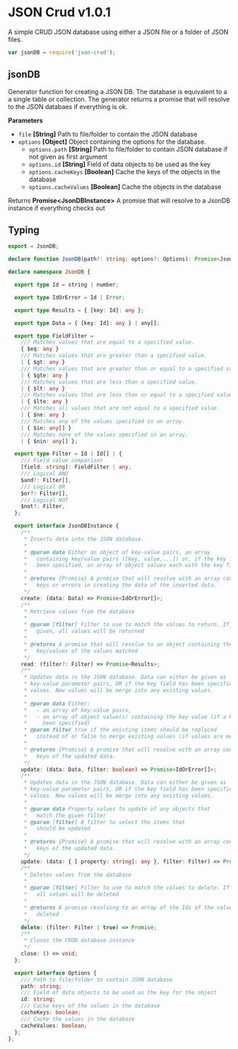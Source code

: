 JSON Crud v1.0.1
=========================
A simple CRUD JSON database using either a JSON file or a folder of JSON files.

```javascript
var jsonDB = require('json-crud');
```

## jsonDB

Generator function for creating a JSON DB. The database is equivalent to a
a single table or collection. The generator returns a promise that will
resolve to the JSON databaes if everything is ok.

**Parameters**

-   `file` **[String]** Path to file/folder to contain the JSON database
-   `options` **[Object]** Object containing the options for the database.
    -   `options.path` **[String]** Path to file/folder to contain JSON database
          if not given as first argument
    -   `options.id` **[String]** Field of data objects to be used as the key
    -   `options.cacheKeys` **[Boolean]** Cache the keys of the objects in the
          database
    -   `options.cacheValues` **[Boolean]** Cache the objects in the database

Returns **Promise&lt;JsonDBInstance&gt;** A promise that will resolve to a JsonDB
  instance if everything checks out


## Typing

```typescript
export = JsonDB;

declare function JsonDB(path?: string; options?: Options): Promise<JsonDBInstance>;

declare namespace JsonDB {

  export type Id = string | number;

  export type IdOrError = Id | Error;

  export type Results = { [key: Id]: any };

  export type Data = { [key: Id]: any } | any[];

  export type FieldFilter =
    /// Matches values that are equal to a specified value.
    { $eq: any }
    /// Matches values that are greater than a specified value.
    | { $gt: any }
    /// Matches values that are greater than or equal to a specified value.
    | { $gte: any }
    /// Matches values that are less than a specified value.
    | { $lt: any }
    /// Matches values that are less than or equal to a specified value.
    | { $lte: any }
    /// Matches all values that are not equal to a specified value.
    | { $ne: any }
    /// Matches any of the values specified in an array.
    | { $in: any[] }
    /// Matches none of the values specified in an array.
    | { $nin: any[] };

  export type Filter = Id | Id[] | {
    /// Field value comparison
    [field: string]: FieldFilter | any,
    /// Logical AND
    $and?: Filter[],
    /// Logical OR
    $or?: Filter[],
    /// Logical NOT
    $not?: Filter,
  };

  export interface JsonDBInstance {
    /**
     * Inserts data into the JSON database.
     *
     * @param data Either an object of key-value pairs, an array
     *   containing key/value pairs ([key, value,...]) or, if the key field has
     *   been specified, an array of object values each with the key field set
     *
     * @returns {Promise} A promise that will resolve with an array containing
     *   keys or errors in creating the data of the inserted data.
     */
    create: (data: Data) => Promise<IdOrError[]>;
    /**
     * Retrieve values from the database
     *
     * @param [filter] Filter to use to match the values to return. If not
     *   given, all values will be returned
     *
     * @returns A promise that will resolve to an object containing the
     *   key/values of the values matched
     */
    read: (filter?: Filter) => Promise<Results>;
    /**
     * Updates data in the JSON database. Data can either be given as
     * key-value parameter pairs, OR if the key field has been specified Object
     * values. New values will be merge into any existing values.
     *
     * @param data Either:
     *   - an array of key-value pairs,
     *   - an array of object value(s) containing the key value (if a key has
     *     been specified)
     * @param filter true if the existing items should be replaced
     *   instead of or false to merge existing values (if values are mergeable)
     *
     * @returns {Promise} A promise that will resolve with an array containing
     *   keys of the updated data.
     */
    update: (data: Data, filter: boolean) => Promise<IdOrError[]>;
    /**
     * Updates data in the JSON database. Data can either be given as
     * key-value parameter pairs, OR if the key field has been specified Object
     * values. New values will be merge into any existing values.
     *
     * @param data Property values to update of any objects that
     *   match the given filter
     * @param [filter] A filter to select the items that
     *   should be updated
     *
     * @returns {Promise} A promise that will resolve with an array containing
     *   keys of the updated data.
     */
    update: (data: { [ property: string]: any }, filter: Filter) => Promise<IdOrError[]>;
    /**
     * Deletes values from the database
     *
     * @param [filter] Filter to use to match the values to delete. If true
     *   all values will be deleted
     *
     * @returns A promise resolving to an array of the Ids of the values
     *   deleted
     */
    delete: (filter: Filter | true) => Promise;
    /**
     * Closes the CRUD database instance
     */
    close: () => void;
  };

  export interface Options {
    /// Path to file/folder to contain JSON database
    path: string;
    /// Field of data objects to be used as the key for the object
    id: string;
    /// Cache keys of the values in the database
    cacheKeys: boolean;
    /// Cache the values in the database
    cacheValues: boolean;
  };
};

```
